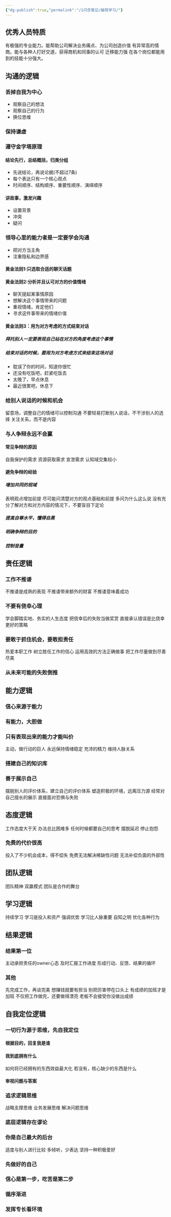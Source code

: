 ```yaml
---
{"dg-publish":true,"permalink":"/1闪念笔记/破局学习/"}
---
```



## 优秀人员特质
有极强的专业能力。能帮助公司解决业务痛点、为公司创造价值
有异常高的情商。能与各种人打好交道，获得商机和同事的认可
迁移能力强 在各个岗位都能用到的技能十分强大。

## 沟通的逻辑

### 丢掉自我为中心
* 观察自己的想法
* 观察自己的行为
* 换位思维
### 保持谦虚
### 遵守金字塔原理
#### 结论先行，总结概括，归类分组
* 先说结论，再说论据(不超过7条)
* 每个表达只有一个核心观点
* 时间顺序、结构顺序、重要性顺序、演绎顺序
#### 讲故事，激发兴趣
* 设置背景
* 冲突
* 疑问
### 领导心里的能力者是一定要学会沟通
* 把对方当主角 
* 注重隐私和边界感  
#### 黄金法则1:只选取合适的聊天话题
#### 黄金法则2:分析并且认可对方的价值情绪
* 聊天提起某事情原因
* 想解决这个事情带来的问题
* 重视情绪，肯定他们
* 寻求这件事带来的情绪价值
#### 黄金法则3：用为对方考虑的方式结束对话

##### 拜托别人一定要表现自己站在对方的角度考虑这个事情
##### 结束对话的时候，要用为对方考虑方式来结束这场对话
* 耽误了你的时间，知道你很忙
* 还没有吃饭吧，赶紧吃饭去
* 太晚了，早点休息
* 最近很累吧，休息下
### 给别人说话的时候和机会
留意场，调整自己的情绪可以控制沟通
不要轻易打断别人说话，不干涉别人的选择
关注关系，而不是内容
### 与人争辩永远不会赢
#### 常见争辩的原因
自我保护的需求
资源获取需求
宣泄需求
认知域交集较小
#### 避免争辩的经验
##### 增加共同的视域
表明观点增加前提
尽可能问清楚对方的观点基础和前提
多问为什么这么说
没有充分了解对方和对方内容的情况下，不要盲目下定论
##### 提高自尊水平，懂得自黑 
##### 明确争辩的目的 
##### 控制音量


## 责任逻辑
### 工作不推诿
不推诿是成熟的表现
不推诿带来额外的财富
不推诿意味着成功
### 不要有侥幸心理
学会脚踏实地、务实的人生态度
把侥幸后的失败当做奖赏
直接承认错误是比侥幸更好的策略
### 要敢于抓住机会，要敢担责任
热爱本职工作
树立胜任工作的信心
运用高效的方法正确做事
把工作尽量做到尽善尽美
### 从未来可能的失败倒推
## 能力逻辑
### 信心来源于能力
### 有能力，大胆做
### 只有表现出来的能力才能叫价
主动，做行动的巨人
永远保持情绪稳定 
充沛的精力 
维持人脉关系
### 搭建自己的知识库
### 善于展示自己
摆脱别人的评价体系，建立自己的评价体系
塑造积极的环境，远离压力源
经常对自己擅长的展示
直接面对恐惧与失败

## 态度逻辑
工作态度大于天
办法总比困难多
任何时候都要自己的思考
摆脱延迟
停止抱怨
### 免费的代价很高
投入了不少机会成本，得不偿失
免费无法解决稀缺性问题
无法补偿负面的外部性
## 团队逻辑
团队精神
双赢模式
团队是合作的舞台

## 学习逻辑
持续学习
学习是投入和资产
强调优势
学习比人脉重要
自知之明
优化各种行为

## 结果逻辑
### 结果第一位
主动承担责任的owner心态
及时汇报工作进度
形成行动、反馈、结果的循环
### 其他
先完成工作，再谈完美
想赚钱就要有担当
别把厉害停在口头上
有成绩的加班才是加班
不仅把工作做完，还要做得漂亮
老板不会接受你没做出成绩
## 自我定位逻辑
### 一切行为源于思维，先自我定位
#### 根据目的，回复我是谁
#### 我到底拥有什么
如何将已经拥有的东西效益最大化
若没有，核心缺少的东西是什么
#### 审视问题与答案

### 追求逻辑思维
战略支撑思维
业务发展思维
解决问题思维
### 底层逻辑存在谬论
### 你是自己最大的后台
适度与别人进行比较
多倾听，少表达
坚持一种积极爱好

### 先做好的自己

### 信心是第一步，吃苦是第二步

### 循序渐进
### 发挥专长看环境

